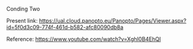 Conding Two 

Present link: https://ual.cloud.panopto.eu/Panopto/Pages/Viewer.aspx?id=5f0d3c09-774f-461d-b582-afc80090db8a

Reference: https://www.youtube.com/watch?v=XghI0B4EhQI
